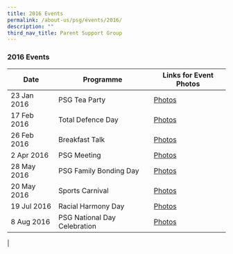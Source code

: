 ```yaml
---
title: 2016 Events
permalink: /about-us/psg/events/2016/
description: ""
third_nav_title: Parent Support Group
---
```


### **2016 Events**

| Date | Programme | Links for Event Photos |
|---|---|---|
| 23 Jan 2016 | PSG Tea Party | [Photos](https://staging.d1ph2u5puaqsvh.amplifyapp.com/about-us/psg/event-photos/2016/welcome-tea-party/) |
| 17 Feb 2016 | Total Defence Day | [Photos](https://staging.d1ph2u5puaqsvh.amplifyapp.com/about-us/psg/event-photos/2016/total-defence-day/) |
| 26 Feb 2016 | Breakfast Talk | [Photos](https://staging.d1ph2u5puaqsvh.amplifyapp.com/about-us/psg/event-photos/2016/breakfast-talk/) |
| 2 Apr 2016 | PSG Meeting | [Photos](https://staging.d1ph2u5puaqsvh.amplifyapp.com/about-us/psg/event-photos/2016/meeting/) |
| 28 May 2016 | PSG Family Bonding Day | [Photos](https://staging.d1ph2u5puaqsvh.amplifyapp.com/about-us/psg/event-photos/2016/family-bonding-day/) |
| 20 May 2016 | Sports Carnival | [Photos](https://staging.d1ph2u5puaqsvh.amplifyapp.com/about-us/psg/event-photos/2016/sports-carnival/) |
| 19 Jul 2016 | Racial Harmony Day | [Photos](https://staging.d1ph2u5puaqsvh.amplifyapp.com/about-us/psg/event-photos/2016/rhd/) |
| 8 Aug 2016 | PSG National Day Celebration | [Photos](https://staging.d1ph2u5puaqsvh.amplifyapp.com/about-us/psg/event-photos/2016/ndp/) |
|